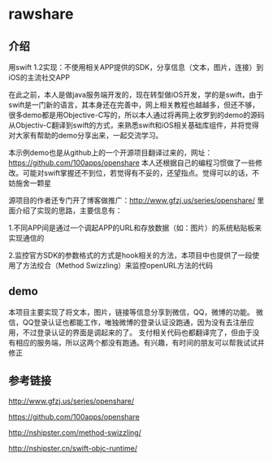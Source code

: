 # rawshare


## 介绍 
用swift 1.2实现：不使用相关APP提供的SDK，分享信息（文本，图片，连接）到iOS的主流社交APP

在此之前，本人是做java服务端开发的，现在转型做iOS开发，学的是swift，由于swift是一门新的语言，其本身还在完善中，网上相关教程也越越多，但还不够，很多demo都是用Objective-C写的，所以本人通过将再网上收罗到的demo的源码从Objectiv-C翻译到swift的方式，来熟悉swift和iOS相关基础库组件，并将觉得对大家有帮助的demo分享出来，一起交流学习。

本示例demo也是从github上的一个开源项目翻译过来的，网址：https://github.com/100apps/openshare
本人还根据自己的编程习惯做了一些修改。可能对swift掌握还不到位，若觉得有不妥的，还望指点。觉得可以的话，不妨施舍一颗星

源项目的作者还专门开了博客做推广：http://www.gfzj.us/series/openshare/
里面介绍了实现的思路，主要信息有：

 1.不同APP间是通过一个调起APP的URL和存放数据（如：图片）的系统粘贴板来实现通信的

 2.监控官方SDK的参数格式的方式是hook相关的方法，本项目中也提供了一段使用了方法绞合（Method Swizzling）来监控openURL方法的代码

## demo
本项目主要实现了将文本，图片，链接等信息分享到微信，QQ，微博的功能。
微信，QQ登录认证也都能工作，唯独微博的登录认证没跑通，因为没有去注册应用，不过登录认证的界面是调起来的了。
支付相关代码也都翻译完了，但由于没有相应的服务端，所以这两个都没有跑通。有兴趣，有时间的朋友可以帮我试试并修正

## 参考链接
http://www.gfzj.us/series/openshare/ 

https://github.com/100apps/openshare 

http://nshipster.com/method-swizzling/ 

http://nshipster.cn/swift-objc-runtime/ 
